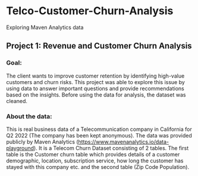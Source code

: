 # Telco-Customer-Churn-Analysis
Exploring Maven Analytics data 
## Project 1: Revenue and Customer Churn Analysis
### Goal: 
The client wants to improve customer retention by identifying high-value customers and churn risks. This project was able to explore this issue by using data to answer important questions and provide recommendations based on the insights. Before using the data for analysis, the dataset was cleaned.


### About the data: 
This is real business data of a Telecommunication company in California for Q2 2022 (The company has been kept anonymous). The data was provided publicly by Maven Analytics (https://www.mavenanalytics.io/data-playground). It is a Telecom Churn Dataset consisting of 2 tables. The first table is the Customer churn table which provides details of a customer demographic, location, subscription service, how long the customer has stayed with this company etc. and the second table (Zip Code Population). 
